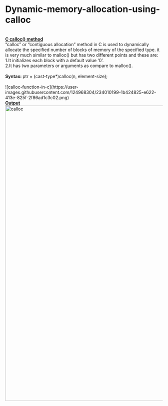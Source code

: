# Dynamic-memory-allocation-using-calloc
<br>
<b><ins>C calloc() method</b></ins><br>
“calloc” or “contiguous allocation” method in C is used to dynamically allocate the specified number of blocks of memory of the specified type. it is very much similar to malloc() but has two different points and these are:<br>
1.It initializes each block with a default value ‘0’.<br>
2.It has two parameters or arguments as compare to malloc().<br>
<br>
<b>Syntax: </b>
ptr = (cast-type*)calloc(n, element-size);<br>
<br>
![calloc-function-in-c](https://user-images.githubusercontent.com/124968304/234010199-1b424825-e622-413e-825f-2f86ad1c3c02.png)

<br>
<b><ins> Output </b></ins>
<img width="944" alt="calloc" src="https://user-images.githubusercontent.com/124968304/234009821-f2f74902-ea5a-4030-8066-9da14b710f60.png">



